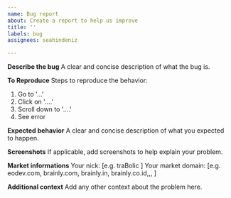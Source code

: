 ```yaml
---
name: Bug report
about: Create a report to help us improve
title: ''
labels: bug
assignees: seahindeniz

---
```


**Describe the bug**
A clear and concise description of what the bug is.

**To Reproduce**
Steps to reproduce the behavior:

1. Go to '...'
2. Click on '....'
3. Scroll down to '....'
4. See error

**Expected behavior**
A clear and concise description of what you expected to happen.

**Screenshots**
If applicable, add screenshots to help explain your problem.

**Market informations**
Your nick: [e.g. traBolic ]
Your market domain: [e.g. eodev.com, brainly.com, brainly.in, brainly.co.id,,, ]

**Additional context**
Add any other context about the problem here.
